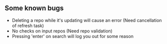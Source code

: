 ## Some known bugs

- Deleting a repo while it's updating will cause an error (Need cancellation of refresh task)
- No checks on input repos (Need repo validation)
- Pressing 'enter' on search will log you out for some reason